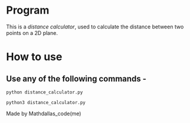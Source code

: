 # Program 
This is a *distance calculator*, used to calculate the distance between two points on a 2D plane.

# How to use

## Use any of the following commands -
`python distance_calculator.py`

`python3 distance_calculator.py`

Made by Mathdallas_code(me)
